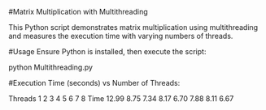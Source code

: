 #Matrix Multiplication with Multithreading

This Python script demonstrates matrix multiplication using multithreading and measures the execution time with varying numbers of threads.

#Usage
Ensure Python is installed, then execute the script:

python Multithreading.py

#Execution Time (seconds) vs Number of Threads:

Threads  1      2     3      4     5     6      7     8
Time    12.99  8.75  7.34   8.17  6.70  7.88   8.11  6.67



